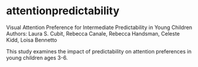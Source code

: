 # attentionpredictability
Visual Attention Preference for Intermediate Predictability in Young Children
Authors: Laura S. Cubit, Rebecca Canale, Rebecca Handsman, Celeste Kidd, Loisa Bennetto

This study examines the impact of predictability on attention preferences in young children ages 3-6.
